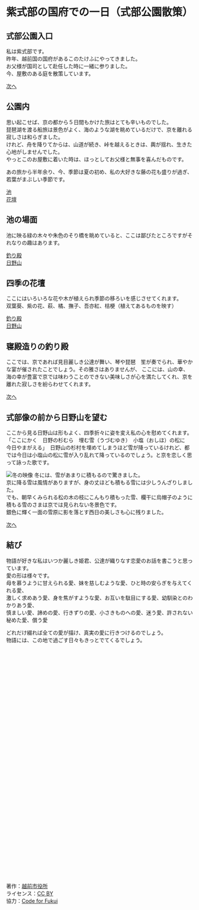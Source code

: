 # 紫式部の国府での一日（式部公園散策）

## 式部公園入口
私は紫式部です。  
昨年、越前国の国府があるこのたけふにやってきました。  
お父様が国司として赴任した時に一緒に参りました。  
今、屋敷のある庭を散策しています。  

[次へ](#公園内)

## 公園内
<!-- 下向の旅の映像 -->
思い起こせば、京の都から５日間もかけた旅はとても辛いものでした。  
琵琶湖を渡る船旅は景色がよく、海のような湖を眺めているだけで、京を離れる寂しさは和らぎました。  
けれど、舟を降りてからは、山道が続き、峠を越えるときは、輿が揺れ、生きた心地がしませんでした。  
やっとこのお屋敷に着いた時は、ほっとしてお父様と無事を喜んだものです。  

あの旅から半年余り、今、季節は夏の初め、私の大好きな藤の花も盛りが過ぎ、若葉がまぶしい季節です。

[池](#池の場面)  
[花壇](#式の花壇)

## 池の場面
池に映る緑の木々や朱色のそり橋を眺めていると、ここは鄙びたところですがそれなりの趣はあります。

[釣り殿](#寝殿造りの釣り殿)  
[日野山](#式部像の前から日野山を望む)

## 四季の花壇
ここにはいろいろな花や木が植えられ季節の移ろいを感じさせてくれます。  
双葉葵、紫の花、萩、橘、撫子、吾亦紅、桔梗（植えてあるものを映す）

[釣り殿](#寝殿造りの釣り殿)  
[日野山](#式部像の前から日野山を望む)

## 寝殿造りの釣り殿
ここでは、京であれば見目麗しき公達が舞い、琴や琵琶　笙が奏でられ、華やかな宴が催されたことでしょう。その雅さはありませんが、
ここには、山の幸、海の幸が豊富で京では味わうことのできない美味しさが心を満たしてくれ、京を離れた寂しさを紛らわせてくれます。

[次へ](#結び)

## 式部像の前から日野山を望む
ここから見る日野山は形もよく、四季折々に姿を変え私の心を慰めてくれます。  
「ここにかく　日野の杉むら　埋む雪（うづむゆき）　小塩（おしほ）の松に　今日やまがえる」　日野山の杉村を埋めてしまうほど雪が降っているけれど、都では今日は小塩山の松に雪が入り乱れて降っているのでしょう。と京を恋しく思って詠った歌です。  
<!-- あれば・・・【冬の映像】 -->
![冬の映像](https://find47.jp/ja/i/dEIMF)
冬には、雪があまりに積もるので驚きました。  
京に降る雪は風情がありますが、身の丈ほども積もる雪には少しうんざりしました。  
でも、朝早くみられる松の木の枝にこんもり積もった雪、欄干に烏帽子のように積もる雪のさまは京では見られない冬景色です。  
銀色に輝く一面の雪原に影を落とす西日の美しさも心に残りました。  

[次へ](#結び)

## 結び
物語が好きな私はいつか麗しき姫君、公達が織りなす恋愛のお話を書こうと思っています。  
愛の形は様々です。  
母を慕うように甘えられる愛、妹を慈しむような愛、ひと時の安らぎを与えてくれる愛、  
激しく求めあう愛、身を焦がすような愛、お互いを駄目にする愛、幼馴染とのわかりあう愛、  
慎ましい愛、諦めの愛、行きずりの愛、小さきものへの愛、迷う愛、許されない秘めた愛、償う愛

どれだけ綴れば全ての愛が描け、真実の愛に行きつけるのでしょう。  
物語には、この地で過ごす日々もきっとでてくるでしょう。


\
\
\
\
\
\
\
\
\
\
\
\
\
\
\
\
\
\
\
\
\
\
\
\
\
\
\
\
\
\
\
\
\
\
\
\
\
著作：[越前市役所](https://www.city.echizen.lg.jp/)  
ライセンス：[CC BY](https://creativecommons.org/licenses/by/4.0/deed.ja)  
協力：[Code for Fukui](http://code4fukui.github.io/)

